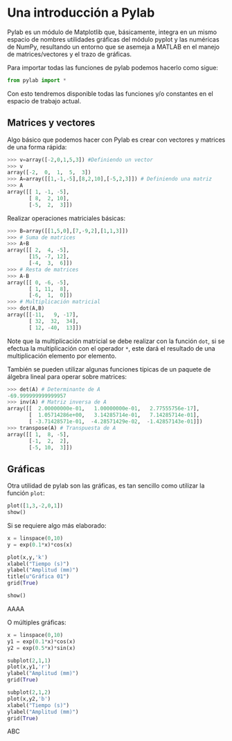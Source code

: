 # Una introducción a Pylab

Pylab es un módulo de Matplotlib que, básicamente, integra en un mismo espacio de nombres utilidades gráficas 
del módulo pyplot y las numéricas de NumPy, resultando un entorno que se asemeja a MATLAB en el manejo 
de matrices/vectores y el trazo de gráficas.

Para importar todas las funciones de pylab podemos hacerlo como sigue:

```python
from pylab import *
```

Con esto tendremos disponible todas las funciones y/o constantes en el espacio de trabajo actual.

## Matrices y vectores

Algo básico que podemos hacer con Pylab es crear con vectores y matrices de una forma rápida:

```python
>>> v=array([-2,0,1,5,3]) #Definiendo un vector
>>> v
array([-2,  0,  1,  5,  3])
>>> A=array([[1,-1,-5],[8,2,10],[-5,2,3]]) # Definiendo una matriz
>>> A
array([[ 1, -1, -5],
       [ 8,  2, 10],
       [-5,  2,  3]])
```

Realizar operaciones matriciales básicas:

```python
>>> B=array([[1,5,0],[7,-9,2],[1,1,3]])
>>> # Suma de matrices
>>> A+B
array([[ 2,  4, -5],
       [15, -7, 12],
       [-4,  3,  6]])
>>> # Resta de matrices
>>> A-B
array([[ 0, -6, -5],
       [ 1, 11,  8],
       [-6,  1,  0]])
>>> # Multiplicación matricial
>>> dot(A,B)
array([[-11,   9, -17],
       [ 32,  32,  34],
       [ 12, -40,  13]])
```

Note que la multiplicación matricial se debe realizar con la función `dot`, si se efectua la multiplicación con 
el operador `*`, este dará el resultado de una multiplicación elemento por elemento.

También se pueden utilizar algunas funciones típicas de un paquete de álgebra lineal para operar sobre matrices:

```python
>>> det(A) # Determinante de A
-69.999999999999957
>>> inv(A) # Matriz inversa de A
array([[  2.00000000e-01,   1.00000000e-01,   2.77555756e-17],
       [  1.05714286e+00,   3.14285714e-01,   7.14285714e-01],
       [ -3.71428571e-01,  -4.28571429e-02,  -1.42857143e-01]])
>>> transpose(A) # Transpuesta de A
array([[ 1,  8, -5],
       [-1,  2,  2],
       [-5, 10,  3]])
```

## Gráficas

Otra utilidad de pylab son las gráficas, es tan sencillo como utilizar la función `plot`:

```python
plot([1,3,-2,0,1])
show()
```

<!-- ![](img/img_01.png) -->

Si se requiere algo más elaborado:

```python
x = linspace(0,10)
y = exp(0.1*x)*cos(x)

plot(x,y,'k')
xlabel("Tiempo (s)")
ylabel("Amplitud (mm)")
title(u"Gráfica 01")
grid(True)

show()
```

AAAA
<!-- ![](img/img_02.png) -->

O múltiples gráficas:

```python
x = linspace(0,10)
y1 = exp(0.1*x)*cos(x)
y2 = exp(0.5*x)*sin(x)

subplot(2,1,1)
plot(x,y1,'r')
ylabel("Amplitud (mm)")
grid(True)

subplot(2,1,2)
plot(x,y2,'b')
xlabel("Tiempo (s)")
ylabel("Amplitud (mm)")
grid(True)
```

ABC